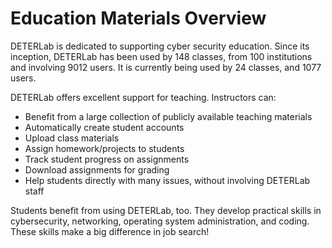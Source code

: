 # Education Materials Overview

DETERLab is dedicated to supporting cyber security education. Since its inception, DETERLab has been used by 148 classes, from 100 institutions and involving 9012 users. It is currently being used by 24 classes, and 1077 users.

DETERLab offers excellent support for teaching. Instructors can:

- Benefit from a large collection of publicly available teaching materials
- Automatically create student accounts
- Upload class materials
- Assign homework/projects to students
- Track student progress on assignments
- Download assignments for grading
- Help students directly with many issues, without involving DETERLab staff

Students benefit from using DETERLab, too. They develop practical skills in cybersecurity, networking, operating system administration, and coding. These skills make a big difference in job search!

